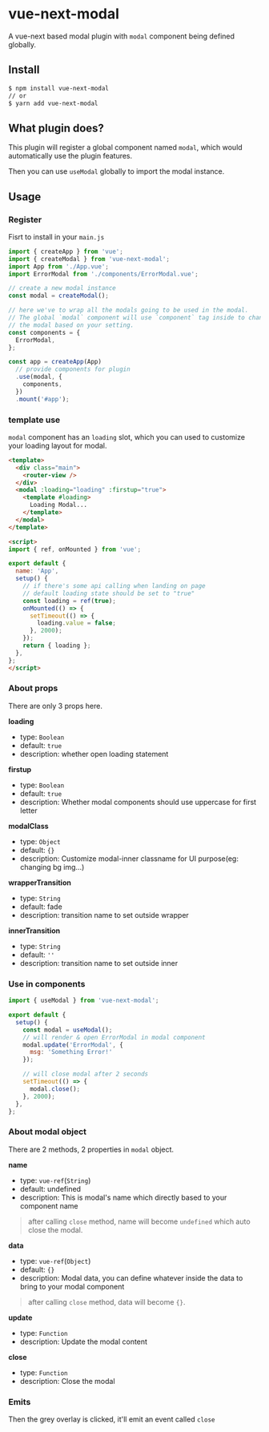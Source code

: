 # vue-next-modal

A vue-next based modal plugin with `modal` component being defined globally.


## Install

``` bash
$ npm install vue-next-modal
// or
$ yarn add vue-next-modal
```


## What plugin does?

This plugin will register a global component named `modal`, which would automatically use the plugin features.

Then you can use `useModal` globally to import the modal instance.


## Usage

### Register

Fisrt to install in your `main.js`

```js
import { createApp } from 'vue';
import { createModal } from 'vue-next-modal';
import App from './App.vue';
import ErrorModal from './components/ErrorModal.vue';

// create a new modal instance
const modal = createModal();

// here we've to wrap all the modals going to be used in the modal.
// The global `modal` component will use `component` tag inside to change
// the modal based on your setting.
const components = {
  ErrorModal,
};

const app = createApp(App)
  // provide components for plugin
  .use(modal, {
    components,
  })
  .mount('#app');
```


### template use

`modal` component has an `loading` slot, which you can used to customize your loading layout for modal.

```html
<template>
  <div class="main">
    <router-view />
  </div>
  <modal :loading="loading" :firstup="true">
    <template #loading>
      Loading Modal...
    </template>
  </modal>
</template>

<script>
import { ref, onMounted } from 'vue';

export default {
  name: 'App',
  setup() {
    // if there's some api calling when landing on page
    // default loading state should be set to "true"
    const loading = ref(true);
    onMounted(() => {
      setTimeout(() => {
        loading.value = false;
      }, 2000);
    });
    return { loading };
  },
};
</script>
```


### About props

There are only 3 props here.

**loading**

  - type: `Boolean`
  - default: `true`
  - description: whether open loading statement


**firstup**

  - type: `Boolean`
  - default: `true`
  - description: Whether modal components should use uppercase for first letter

**modalClass**

  - type: `Object`
  - default: `{}`
  - description: Customize modal-inner classname for UI purpose(eg: changing bg img...)

**wrapperTransition**

  - type: `String`
  - default: fade
  - description: transition name to set outside wrapper

**innerTransition**

  - type: `String`
  - default: `''`
  - description: transition name to set outside inner


### Use in components

```js
import { useModal } from 'vue-next-modal';

export default {
  setup() {
    const modal = useModal();
    // will render & open ErrorModal in modal component
    modal.update('ErrorModal', {
      msg: 'Something Error!'
    });

    // will close modal after 2 seconds
    setTimeout(() => {
      modal.close();
    }, 2000);
  },
};
```


### About modal object

There are 2 methods, 2 properties in `modal` object.

**name**

  - type: `vue-ref`(`String`)
  - default: undefined
  - description: This is modal's name which directly based to your component name
> after calling `close` method, name will become `undefined` which auto close the modal.

**data**

  - type: `vue-ref`(`Object`)
  - default: `{}`
  - description: Modal data, you can define whatever inside the data to bring to your modal component
> after calling `close` method, data will become `{}`.

**update**

  - type: `Function`
  - description: Update the modal content

**close**

  - type: `Function`
  - description: Close the modal


### Emits

Then the grey overlay is clicked, it'll emit an event called `close`
